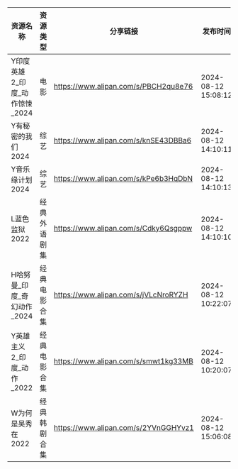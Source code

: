 | 资源名称                | 资源类型   | 分享链接                                 | 发布时间                |
| ------------------- | ------ | ------------------------------------ | ------------------- |
| Y印度英雄2_印度_动作惊悚_2024 | 电影     | https://www.alipan.com/s/PBCH2qu8e76 | 2024-08-12 15:08:12 |
| Y有秘密的我们2024         | 综艺     | https://www.alipan.com/s/knSE43DBBa6 | 2024-08-12 14:10:11 |
| Y音乐缘计划2024          | 综艺     | https://www.alipan.com/s/kPe6b3HqDbN | 2024-08-12 14:10:13 |
| L蓝色监狱2022           | 经典外语剧集 | https://www.alipan.com/s/Cdky6Qsgppw | 2024-08-12 14:10:10 |
| H哈努曼_印度_奇幻动作_2024   | 经典电影合集 | https://www.alipan.com/s/jVLcNroRYZH | 2024-08-12 10:22:07 |
| Y英雄主义2_印度_动作_2022   | 经典电影合集 | https://www.alipan.com/s/smwt1kg33MB | 2024-08-12 10:20:07 |
| W为何是吴秀在2022         | 经典韩剧合集 | https://www.alipan.com/s/2YVnGGHYvz1 | 2024-08-12 15:06:08 |
